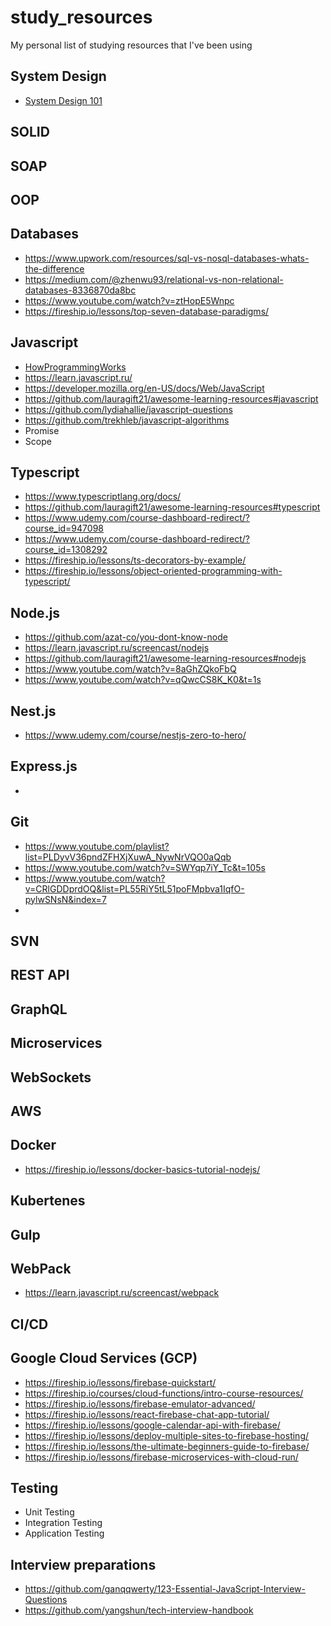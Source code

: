 # study_resources
My personal list of studying resources that I've been using


## System Design
- [System Design 101](https://www.youtube.com/watch?v=Y-Gl4HEyeUQ&list=PLkZYeFmDuaN37TGlJ79pWOEIt-XcFa8Ev)
## SOLID
## SOAP
## OOP
## Databases
- https://www.upwork.com/resources/sql-vs-nosql-databases-whats-the-difference
- https://medium.com/@zhenwu93/relational-vs-non-relational-databases-8336870da8bc
- https://www.youtube.com/watch?v=ztHopE5Wnpc
- https://fireship.io/lessons/top-seven-database-paradigms/

## Javascript
- [HowProgrammingWorks](https://github.com/HowProgrammingWorks/Index)
- https://learn.javascript.ru/
- https://developer.mozilla.org/en-US/docs/Web/JavaScript
- https://github.com/lauragift21/awesome-learning-resources#javascript
- https://github.com/lydiahallie/javascript-questions
- https://github.com/trekhleb/javascript-algorithms
- Promise
- Scope
## Typescript
- https://www.typescriptlang.org/docs/
- https://github.com/lauragift21/awesome-learning-resources#typescript
- https://www.udemy.com/course-dashboard-redirect/?course_id=947098
- https://www.udemy.com/course-dashboard-redirect/?course_id=1308292
- https://fireship.io/lessons/ts-decorators-by-example/
- https://fireship.io/lessons/object-oriented-programming-with-typescript/
## Node.js
- https://github.com/azat-co/you-dont-know-node
- https://learn.javascript.ru/screencast/nodejs
- https://github.com/lauragift21/awesome-learning-resources#nodejs
- https://www.youtube.com/watch?v=8aGhZQkoFbQ
- https://www.youtube.com/watch?v=qQwcCS8K_K0&t=1s
## Nest.js
- https://www.udemy.com/course/nestjs-zero-to-hero/
## Express.js
- 
## Git 
- https://www.youtube.com/playlist?list=PLDyvV36pndZFHXjXuwA_NywNrVQO0aQqb
- https://www.youtube.com/watch?v=SWYqp7iY_Tc&t=105s
- https://www.youtube.com/watch?v=CRlGDDprdOQ&list=PL55RiY5tL51poFMpbva1IqfO-pylwSNsN&index=7
- 
## SVN
## REST API
## GraphQL
## Microservices
## WebSockets
## AWS
## Docker
- https://fireship.io/lessons/docker-basics-tutorial-nodejs/
## Kubertenes
## Gulp 
## WebPack
- https://learn.javascript.ru/screencast/webpack

## CI/CD
## Google Cloud Services (GCP)
- https://fireship.io/lessons/firebase-quickstart/
- https://fireship.io/courses/cloud-functions/intro-course-resources/
- https://fireship.io/lessons/firebase-emulator-advanced/
- https://fireship.io/lessons/react-firebase-chat-app-tutorial/
- https://fireship.io/lessons/google-calendar-api-with-firebase/
- https://fireship.io/lessons/deploy-multiple-sites-to-firebase-hosting/
- https://fireship.io/lessons/the-ultimate-beginners-guide-to-firebase/
- https://fireship.io/lessons/firebase-microservices-with-cloud-run/
## Testing
- Unit Testing
- Integration Testing
- Application Testing
## Interview preparations 
- https://github.com/ganqqwerty/123-Essential-JavaScript-Interview-Questions
- https://github.com/yangshun/tech-interview-handbook
